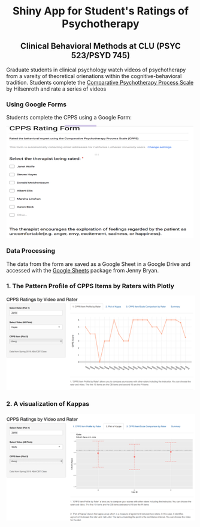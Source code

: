 <h1><center>  Shiny App for Student's Ratings of Psychotherapy </h1></center>
<h2><center> Clinical Behavioral Methods at CLU (PSYC 523/PSYD 745)</h2></center>

Graduate students in clinical psychology watch videos of psychotherapy from a vareity of theoretical orienations within the cognitive-behavioral tradition. Students complete the [Comparative Psychotherapy Process Scale](http://supp.apa.org/psycarticles/supplemental/pst_42_3_340/pst_hilsenroth0110_web_supplement.pdf) by Hilsenroth and rate a series of videos

### Using Google Forms

Students complete the CPPS using a Google Form:

<img src="https://raw.githubusercontent.com/jdbedics/shiny-app-psychotherapy-ratings/master/form.png" width="500" height="300" align="middle"  />

### Data Processing

The data from the form are saved as a Google Sheet in a Google Drive and accessed with the [Google Sheets](https://github.com/jennybc/googlesheets) package from Jenny Bryan.


### 1. The Pattern Profile of CPPS Items by Raters with Plotly

![](https://raw.githubusercontent.com/jdbedics/shiny-app-psychotherapy-ratings/master/pattern.png)

### 2. A visualization of Kappas

![](https://github.com/jdbedics/shiny-app-psychotherapy-ratings/blob/master/kappa.png)



